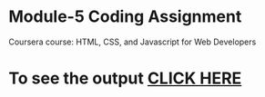 # Module-5 Coding Assignment

Coursera course: HTML, CSS, and Javascript for Web Developers

# To see the output [CLICK HERE](https://harshudaybhaijoshi.github.io/Coursera-Test/site/module_5_solution/index.html)
